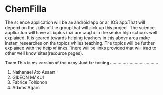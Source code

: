 ChemFilla
=========

The science application will be an android app or an IOS app.That will depend on the skills of the group that will pick up this project. The science application will have all topics that are taught in the senior high schools well explained. It is geared towards helping teachers in this above area make instant researches on the topics whiles teaching. The topics will be further explained with the help of links. There will be links provided that will lead to other well know sites(resource pages).

Team
This is my version of the copy
Just for testing
.......................................


1. Nathanael Ato Asaam
2. GIDEON MAKUI
3. Fabrice Tohionon
4. Adams Agalic

